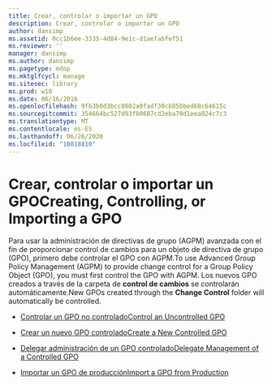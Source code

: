 ```yaml
---
title: Crear, controlar o importar un GPO
description: Crear, controlar o importar un GPO
author: dansimp
ms.assetid: 0cc1b6ee-3335-4d84-9e1c-d1aefabfef51
ms.reviewer: ''
manager: dansimp
ms.author: dansimp
ms.pagetype: mdop
ms.mktglfcycl: manage
ms.sitesec: library
ms.prod: w10
ms.date: 06/16/2016
ms.openlocfilehash: 9fb3b0d3bcc8802a0fadf38cb85bbed68c64615c
ms.sourcegitcommit: 354664bc527d93f80687cd2eba70d1eea024c7c3
ms.translationtype: MT
ms.contentlocale: es-ES
ms.lasthandoff: 06/26/2020
ms.locfileid: "10818810"
---
```

# <span data-ttu-id="8e06d-103">Crear, controlar o importar un GPO</span><span class="sxs-lookup"><span data-stu-id="8e06d-103">Creating, Controlling, or Importing a GPO</span></span>


<span data-ttu-id="8e06d-104">Para usar la administración de directivas de grupo (AGPM) avanzada con el fin de proporcionar control de cambios para un objeto de directiva de grupo (GPO), primero debe controlar el GPO con AGPM.</span><span class="sxs-lookup"><span data-stu-id="8e06d-104">To use Advanced Group Policy Management (AGPM) to provide change control for a Group Policy Object (GPO), you must first control the GPO with AGPM.</span></span> <span data-ttu-id="8e06d-105">Los nuevos GPO creados a través de la carpeta de **control de cambios** se controlarán automáticamente.</span><span class="sxs-lookup"><span data-stu-id="8e06d-105">New GPOs created through the **Change Control** folder will automatically be controlled.</span></span>

-   [<span data-ttu-id="8e06d-106">Controlar un GPO no controlado</span><span class="sxs-lookup"><span data-stu-id="8e06d-106">Control an Uncontrolled GPO</span></span>](control-an-uncontrolled-gpo-agpm30ops.md)

-   [<span data-ttu-id="8e06d-107">Crear un nuevo GPO controlado</span><span class="sxs-lookup"><span data-stu-id="8e06d-107">Create a New Controlled GPO</span></span>](create-a-new-controlled-gpo-agpm30ops.md)

-   [<span data-ttu-id="8e06d-108">Delegar administración de un GPO controlado</span><span class="sxs-lookup"><span data-stu-id="8e06d-108">Delegate Management of a Controlled GPO</span></span>](delegate-management-of-a-controlled-gpo-agpm30ops.md)

-   [<span data-ttu-id="8e06d-109">Importar un GPO de producción</span><span class="sxs-lookup"><span data-stu-id="8e06d-109">Import a GPO from Production</span></span>](import-a-gpo-from-production-editor-agpm30ops.md)

 

 





